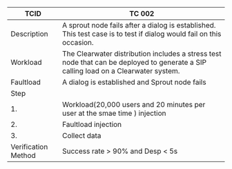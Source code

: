 | TCID                | TC 002                                   |
| ------------------- | ---------------------------------------- |
| Description         | A sprout node fails after a dialog is established. This test case is to test if dialog would fail on this occasion. |
| Workload            | The Clearwater distribution includes a stress test node that can be deployed to generate a SIP calling load on a Clearwater system. |
| Faultload           | A dialog is established and Sprout node fails |
| Step                |                                          |
| 1.                  | Workload(20,000 users and 20 minutes per user at the smae time ) injection |
| 2.                  | Faultload injection                      |
| 3.                  | Collect data                             |
| Verification Method | Success rate > 90% and Desp < 5s         |

